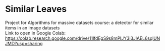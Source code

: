 # Similar Leaves
Project for Algorithms for massive datasets course: a detector for similar items in an image datasets <br>
Link to open in Google Colab: https://colab.research.google.com/drive/11lfdEgS9s8mPIJY3i3JlAEL6sqlUNJMD?usp=sharing
